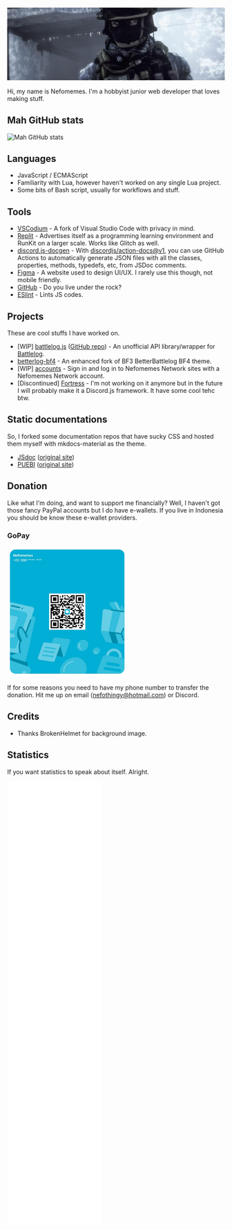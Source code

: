 ![](https://raw.githubusercontent.com/Nefomemes/Nefomemes/main/20210219_065852.png)

Hi, my name is Nefomemes. I'm a hobbyist junior web developer that loves making stuff.  

## Mah GitHub stats

![Mah GitHub stats](https://github-readme-stats.vercel.app/api?username=Nefomemes&theme=algolia)

## Languages 

- JavaScript / ECMAScript
- Familiarity with Lua, however haven't worked on any single Lua project.
- Some bits of Bash script, usually for workflows and stuff.

## Tools

- [VSCodium](https://vscodium.com/) - A fork of Visual Studio Code with privacy in mind.
- [Replit](https://repl.it/) - Advertises itself as a programming learning environment and RunKit on a larger scale. Works like Glitch as well.
- [discord.js-docgen](https://github.com/discordjs/docgen) - With [discordjs/action-docs@v1](https://github.com/discordjs/action-docs), you can use GitHub Actions to automatically generate JSON files with all the classes, properties, methods, typedefs, etc, from JSDoc comments.
- [Figma](https://figma.com/) - A website used to design UI/UX. I rarely use this though, not mobile friendly.
- [GitHub](https://github,com/) - Do you live under the rock?
- [ESlint](https://eslint.org/) - Lints JS codes.

## Projects
These are cool stuffs I have worked on.

- [WIP] [battlelog.js](https://nefomemes.github.io/battlelog.js) ([GitHub repo](https://github.com/Nefomemes/battlelog.js)) - An unofficial API library/wrapper for [Battlelog](battlelog.battlefield.com).
- [betterlog-bf4](https://nefomemes.github.io/betterlog-bf4) - An enhanced fork of BF3 BetterBattlelog BF4 theme.
- [WIP] [accounts](https://github,com/Nefomemes/accounts) - Sign in and log in to Nefomemes Network sites with a Nefomemes Network account.
- [Discontinued] [Fortress](https://github.com/Nefomemes/Fortress) - I'm not working on it anymore but in the future I will probably make it a Discord.js framework. It have some cool tehc btw.

## Static documentations
So, I forked some documentation repos that have sucky CSS and hosted them myself with mkdocs-material as the theme.

- [JSdoc](https://nefomemes.github.io/JSdoc) ([original site](https://jsdoc.app/))
- [PUEBI](https://nefomemes.github.io/puebi) ([original site](https://ivanlanin.github.io/puebi))

## Donation
Like what I'm doing, and want to support me financially? Well, I haven't got those fancy PayPal accounts but I do have e-wallets. If you live in Indonesia you should be know these e-wallet providers.

### GoPay

<img src="https://raw.githubusercontent.com/Nefomemes/Nefomemes/main/20210219_051942.png" height="300px">

If for some reasons you need to have my phone number to transfer the donation. Hit me up on email (nefothingy@hotmail.com) or Discord.

## Credits

- Thanks BrokenHelmet for background image.

## Statistics
If you want statistics to speak about itself. Alright.

![](https://raw.githubusercontent.com/Nefomemes/Nefomemes/main/github-metrics.svg)
